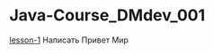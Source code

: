 # Java-Course_DMdev_001

<a href="https://github.com/tikserziku/Java-Course_DMdev_001/blob/main/lesson-1/src/HelloWorld.java">lesson-1</a>  Написать Привет Мир
